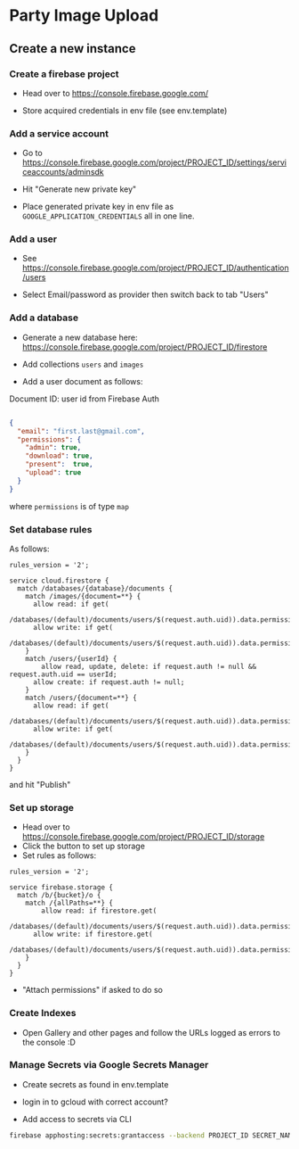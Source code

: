 # Party Image Upload

## Create a new instance

### Create a firebase project

- Head over to https://console.firebase.google.com/

- Store acquired credentials in env file (see env.template)

### Add a service account

- Go to https://console.firebase.google.com/project/PROJECT_ID/settings/serviceaccounts/adminsdk

- Hit "Generate new private key"

- Place generated private key in env file as `GOOGLE_APPLICATION_CREDENTIALS` all in one line. 

### Add a user

- See https://console.firebase.google.com/project/PROJECT_ID/authentication/users

- Select Email/password as provider then switch back to tab "Users" 

### Add a database 

- Generate a new database here: https://console.firebase.google.com/project/PROJECT_ID/firestore

- Add collections `users` and `images`

- Add a user document as follows:

Document ID: user id from Firebase Auth

```JSON

{
  "email": "first.last@gmail.com",
  "permissions": {
    "admin": true,
    "download": true,
    "present":  true,
    "upload": true
  }
}
```

where `permissions` is of type `map`

### Set database rules

As follows:

```
rules_version = '2';

service cloud.firestore {
  match /databases/{database}/documents {
    match /images/{document=**} {
      allow read: if get(
      	/databases/(default)/documents/users/$(request.auth.uid)).data.permissions.download;
      allow write: if get(
      	/databases/(default)/documents/users/$(request.auth.uid)).data.permissions.upload;
    }
    match /users/{userId} {
    	allow read, update, delete: if request.auth != null && request.auth.uid == userId;
      allow create: if request.auth != null;
    }
    match /users/{document=**} {
      allow read: if get(
      	/databases/(default)/documents/users/$(request.auth.uid)).data.permissions.admin;
      allow write: if get(
      	/databases/(default)/documents/users/$(request.auth.uid)).data.permissions.admin;
    }
  }
}
```

and hit "Publish"

### Set up storage

- Head over to https://console.firebase.google.com/project/PROJECT_ID/storage
- Click the button to set up storage
- Set rules as follows:

```
rules_version = '2';

service firebase.storage {
  match /b/{bucket}/o {
    match /{allPaths=**} {
    	allow read: if firestore.get(
      	/databases/(default)/documents/users/$(request.auth.uid)).data.permissions.download;
      allow write: if firestore.get(
      	/databases/(default)/documents/users/$(request.auth.uid)).data.permissions.upload;
    }
  }
}
```

- "Attach permissions" if asked to do so

### Create Indexes 

- Open Gallery and other pages and follow the URLs logged as errors to the console :D

### Manage Secrets via Google Secrets Manager

- Create secrets as found in env.template

- login in to gcloud with correct account?

- Add access to secrets via CLI

```bash
firebase apphosting:secrets:grantaccess --backend PROJECT_ID SECRET_NAME
```